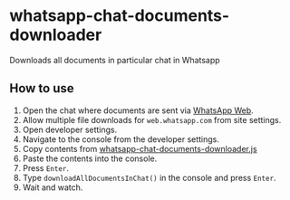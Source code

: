 # whatsapp-chat-documents-downloader
Downloads all documents in particular chat in Whatsapp

## How to use

1. Open the chat where documents are sent via [WhatsApp Web](https://web.whatsapp.com).
2. Allow multiple file downloads for `web.whatsapp.com` from site settings.
3. Open developer settings.
4. Navigate to the console from the developer settings.
6. Copy contents from [whatsapp-chat-documents-downloader.js](whatsapp-chat-documents-downloader.js)
7. Paste the contents into the console.
8. Press `Enter`.
9. Type `downloadAllDocumentsInChat()` in the console and press `Enter`.
10. Wait and watch.

